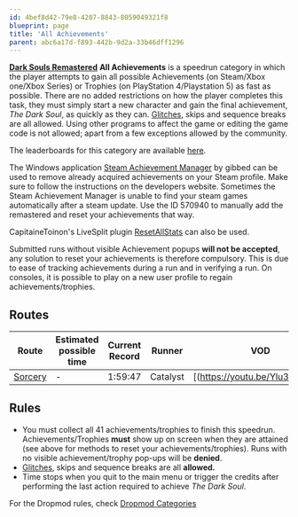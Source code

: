 ```yaml
---
id: 4bef8d42-79e8-4207-8843-8059049321f8
blueprint: page
title: 'All Achievements'
parent: abc6a17d-f893-442b-9d2a-33b46dff1296
---
```

[**Dark Souls Remastered**](/ds1remaster)    **All Achievements** is a speedrun category in which the player attempts to gain all possible Achievements (on Steam/Xbox one/Xbox Series) or Trophies (on PlayStation 4/Playstation 5) as fast as possible. There are no added restrictions on how the player completes this task, they must simply start a new character and gain the final achievement, *The Dark Soul*, as quickly as they can. [Glitches](/glitches), skips and sequence breaks are all allowed. Using other programs to affect the game or editing the game code is not allowed; apart from a few exceptions allowed by the community.

The leaderboards for this category are available [here](https://www.speedrun.com/darksoulsremastered/all_achievements).

The Windows application [Steam Achievement Manager](https://github.com/gibbed/SteamAchievementManager) by gibbed can be used to remove already acquired achievements on your Steam profile. Make sure to follow the instructions on the developers website. Sometimes the Steam Achievement Manager is unable to find your steam games automatically after a steam update. Use the ID 570940 to manually add the remastered and reset your achievements that way.

CapitaineToinon's LiveSplit plugin [ResetAllStats](https://github.com/CapitaineToinon/LiveSplit.ResetAllStats) can also be used.

Submitted runs without visible Achievement popups **will not be accepted**, any solution to reset your achievements is therefore compulsory. This is due to ease of tracking achievements during a run and in verifying a run. On consoles, it is possible to play on a new user profile to regain achievements/trophies.

## Routes

| Route | Estimated possible time | Current Record | Runner | VOD |
| --- | --- | --- | --- | --- |
| [Sorcery](https://pastebin.com/XABkeeb8) | - | 1:59:47 | Catalyst | [(https://youtu.be/Ylu3_O3pto4) |

## Rules

- You must collect all 41 achievements/trophies to finish this speedrun. Achievements/Trophies **must** show up on screen when they are attained (see above for methods to reset your achievements/trophies). Runs with no visible achievement/trophy pop-ups will be **denied**.
- [Glitches](/glitches), skips and sequence breaks are all **allowed.**
- Time stops when you quit to the main menu or trigger the credits after performing the last action required to achieve *The Dark Soul*.

For the Dropmod rules, check [Dropmod Categories](https://soulsspeedruns.com/ds1remaster/dropmod-categories/)
